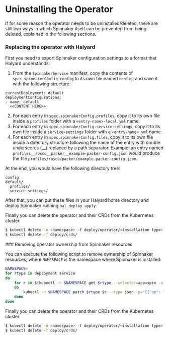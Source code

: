 # Uninstalling the Operator

If for some reason the operator needs to be uninstalled/deleted, there are still two ways in which Spinnaker itself can be prevented from being deleted, explained in the following sections.

### Replacing the operator with Halyard

First you need to export Spinnaker configuration settings to a format that Halyard understands: 
1. From the `SpinnakerService` manifest, copy the contents of `spec.spinnakerConfig.config` to its own file named `config`, and save it with the following structure:
```
currentDeployment: default
deploymentConfigurations:
- name: default
  <<CONTENT HERE>> 
```
2. For each entry in `spec.spinnakerConfig.profiles`, copy it to its own file inside a `profiles` folder with a `<entry-name>-local.yml` name.
3. For each entry in `spec.spinnakerConfig.service-settings`, copy it to its own file inside a `service-settings` folder with a `<entry-name>.yml` name.
4. For each entry in `spec.spinnakerConfig.files`, copy it to its own file inside a directory structure following the name of the entry with double underscores (__) replaced by a path separator. Example: an entry named `profiles__rosco__packer__example-packer-config.json` would produce the file `profiles/rosco/packer/example-packer-config.json`.

At the end, you would have the following directory tree:
```
config
default/
  profiles/
  service-settings/
```

After that, you can put these files in your Halyard home directory and deploy Spinnaker running `hal deploy apply`.

Finally you can delete the operator and their CRDs from the Kubernetes cluster.

```bash
$ kubectl delete -n <namespace> -f deploy/operator/<installation type>
$ kubectl delete -f deploy/crds/
```

### Removing operator ownership from Spinnaker resources

You can execute the following script to remove ownership of Spinnaker resources, where `NAMESPACE` is the namespace where Spinnaker is installed:
```bash
NAMESPACE=
for rtype in deployment service
do
    for r in $(kubectl -n $NAMESPACE get $rtype --selector=app=spin -o jsonpath='{.items[*].metadata.name}') 
    do
        kubectl -n $NAMESPACE patch $rtype $r --type json -p='[{"op": "remove", "path": "/metadata/ownerReferences"}]'
    done
done
```
Finally you can delete the operator and their CRDs from the Kubernetes cluster.
```bash
$ kubectl delete -n <namespace> -f deploy/operator/<installation type>
$ kubectl delete -f deploy/crds/
```
